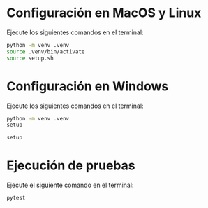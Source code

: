 # Configuración en MacOS y Linux

Ejecute los siguientes comandos en el terminal:

```bash
python -m venv .venv
source .venv/bin/activate
source setup.sh
```

# Configuración en Windows

Ejecute los siguientes comandos en el terminal:

```bash
python -m venv .venv
setup

setup
```

# Ejecución de pruebas

Ejecute el siguiente comando en el terminal:

```bash
pytest
```
